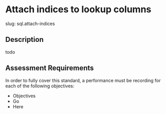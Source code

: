 
# Attach indices to lookup columns

slug: sql.attach-indices

## Description
todo

## Assessment Requirements
In order to fully cover this standard, a performance must be recording for each of the following objectives:

- Objectives
- Go
- Here
